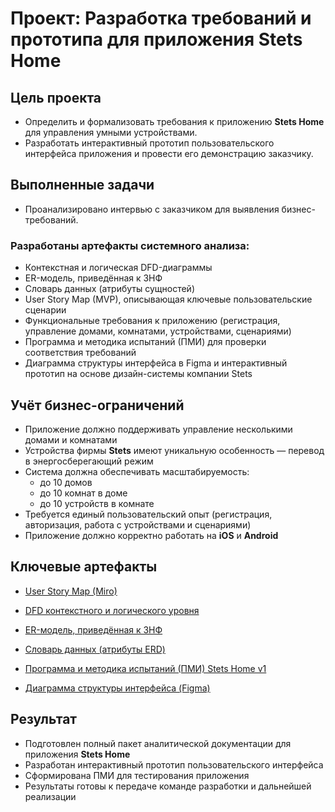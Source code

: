 # Проект: Разработка требований и прототипа для приложения **Stets Home**

## Цель проекта
- Определить и формализовать требования к приложению **Stets Home** для управления умными устройствами.  
- Разработать интерактивный прототип пользовательского интерфейса приложения и провести его демонстрацию заказчику.

## Выполненные задачи
- Проанализировано интервью с заказчиком для выявления бизнес-требований.  

### Разработаны артефакты системного анализа:
- Контекстная и логическая DFD-диаграммы  
- ER-модель, приведённая к 3НФ  
- Словарь данных (атрибуты сущностей)  
- User Story Map (MVP), описывающая ключевые пользовательские сценарии  
- Функциональные требования к приложению (регистрация, управление домами, комнатами, устройствами, сценариями)  
- Программа и методика испытаний (ПМИ) для проверки соответствия требований  
- Диаграмма структуры интерфейса в Figma и интерактивный прототип на основе дизайн-системы компании Stets  

## Учёт бизнес-ограничений
- Приложение должно поддерживать управление несколькими домами и комнатами  
- Устройства фирмы **Stets** имеют уникальную особенность — перевод в энергосберегающий режим  
- Система должна обеспечивать масштабируемость:  
  - до 10 домов  
  - до 10 комнат в доме  
  - до 10 устройств в комнате  
- Требуется единый пользовательский опыт (регистрация, авторизация, работа с устройствами и сценариями)  
- Приложение должно корректно работать на **iOS** и **Android**

## Ключевые артефакты
- [User Story Map (Miro)](https://miro.com/app/board/uXjVJZnYh7g=/?share_link_id=547217050871)  
- [DFD контекстного и логического уровня](stats-home/DFD&ERD%20(Stets%20Home%20v1).drawio)  
- [ER-модель, приведённая к 3НФ](stats-home/DFD&ERD%20(Stets%20Home%20v1).drawio)  
- [Словарь данных (атрибуты ERD)](stats-home/словарь%20данных%20атрибутов%20ERD%20(Stets%20Home%20v1).docx.pdf)  
- [Программа и методика испытаний (ПМИ) Stets Home v1](https://github.com/boxkzn/portfolio_akimov_e/blob/7944b8401eb1b4096b4e1b9ad7cae063da6c573f/stats-home/%D0%9F%D0%9C%D0%98%20Stets%20Home%20v1.docx.pdf)  

- [Диаграмма структуры интерфейса (Figma)](https://www.figma.com/design/xBsuj9a22ViACQLQ36AshQ/%D0%94%D0%B8%D0%B7%D0%B0%D0%B9%D0%BD-%D1%81%D0%B8%D1%81%D1%82%D0%B5%D0%BC%D0%B0-Stets--Copy-?node-id=4-581&t=yyJjBDkfTeBwTtdR-1)

## Результат
- Подготовлен полный пакет аналитической документации для приложения **Stets Home**  
- Разработан интерактивный прототип пользовательского интерфейса  
- Сформирована ПМИ для тестирования приложения  
- Результаты готовы к передаче команде разработки и дальнейшей реализации

